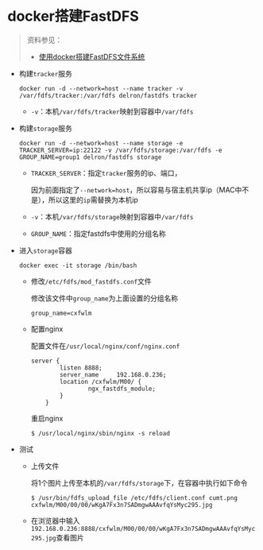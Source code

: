 # docker搭建FastDFS

> 资料参见：
>
> +  [使用docker搭建FastDFS文件系统](https://www.cnblogs.com/yanwanglol/p/9860202.html) 

+ 构建`tracker`服务

  ```shell
  docker run -d --network=host --name tracker -v /var/fdfs/tracker:/var/fdfs delron/fastdfs tracker
  ```

  + `-v`：本机`/var/fdfs/tracker`映射到容器中`/var/fdfs`

+ 构建`storage`服务

  ```shell
  docker run -d --network=host --name storage -e TRACKER_SERVER=ip:22122 -v /var/fdfs/storage:/var/fdfs -e GROUP_NAME=group1 delron/fastdfs storage
  ```

  + `TRACKER_SERVER`：指定`tracker`服务的ip、端口，

    因为前面指定了`--network=host`，所以容易与宿主机共享ip（MAC中不是），所以这里的`ip`需替换为本机ip

  + `-v`：本机`/var/fdfs/storage`映射到容器中`/var/fdfs`

  + `GROUP_NAME`：指定fastdfs中使用的分组名称

+ 进入`storage`容器

  ```shell
  docker exec -it storage /bin/bash
  ```

  + 修改`/etc/fdfs/mod_fastdfs.conf`文件

    修改该文件中`group_name`为上面设置的分组名称

    ```shell
    group_name=cxfwlm
    ```

  + 配置nginx

    配置文件在`/usr/local/nginx/conf/nginx.conf`

    ```shell
    server {
            listen 8888;
            server_name     192.168.0.236;
            location /cxfwlm/M00/ {
                    ngx_fastdfs_module;
            }
        }
    ```

    重启nginx

    ```shell
    $ /usr/local/nginx/sbin/nginx -s reload
    ```

+ 测试

  + 上传文件

    将1个图片上传至本机的`/var/fdfs/storage`下，在容器中执行如下命令

    ```shell
    $ /usr/bin/fdfs_upload_file /etc/fdfs/client.conf cumt.png
    cxfwlm/M00/00/00/wKgA7Fx3n7SADmgwAAAvfqYsMyc295.jpg
    ```

  + 在浏览器中输入`192.168.0.236:8888/cxfwlm/M00/00/00/wKgA7Fx3n7SADmgwAAAvfqYsMyc295.jpg`查看图片
